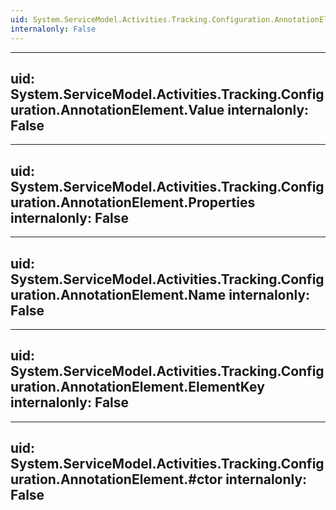 ```yaml
---
uid: System.ServiceModel.Activities.Tracking.Configuration.AnnotationElement
internalonly: False
---
```


---
uid: System.ServiceModel.Activities.Tracking.Configuration.AnnotationElement.Value
internalonly: False
---

---
uid: System.ServiceModel.Activities.Tracking.Configuration.AnnotationElement.Properties
internalonly: False
---

---
uid: System.ServiceModel.Activities.Tracking.Configuration.AnnotationElement.Name
internalonly: False
---

---
uid: System.ServiceModel.Activities.Tracking.Configuration.AnnotationElement.ElementKey
internalonly: False
---

---
uid: System.ServiceModel.Activities.Tracking.Configuration.AnnotationElement.#ctor
internalonly: False
---
